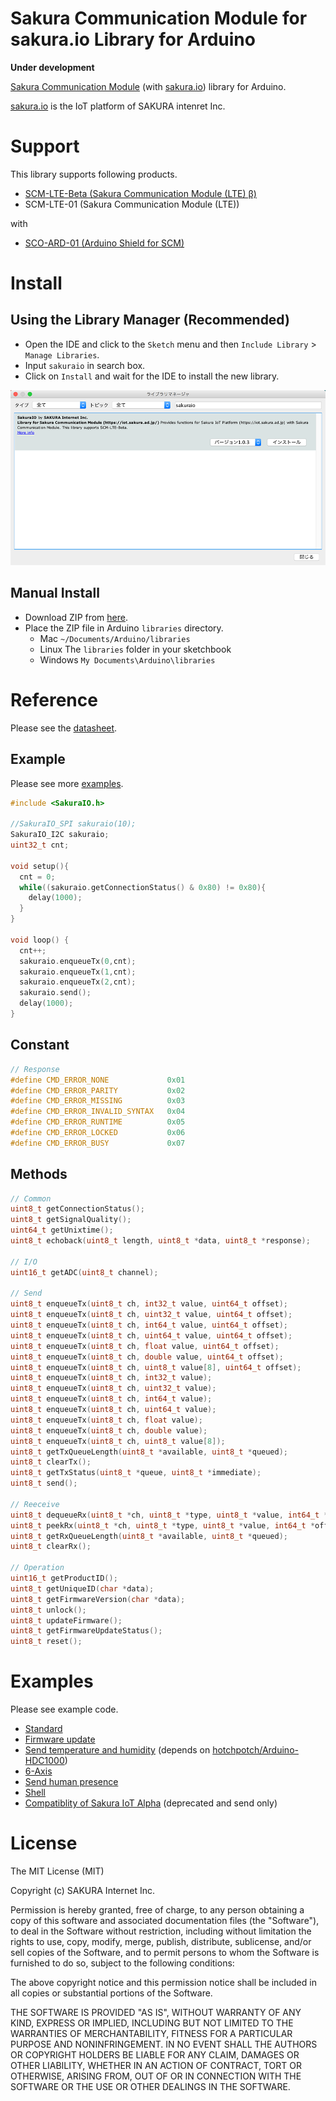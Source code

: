 # Sakura Communication Module for sakura.io Library for Arduino

**Under development**

[Sakura Communication Module](https://iot.sakura.ad.jp/product/) (with [sakura.io](https://sakura.io/)) library for Arduino.

[sakura.io](https://sakura.io/) is the IoT platform of SAKURA intenret Inc.

# Support

This library supports following products.

* [SCM-LTE-Beta (Sakura Communication Module (LTE) β)](https://www.amazon.co.jp/dp/B06XWZDSQV)
* SCM-LTE-01 (Sakura Communication Module (LTE))

with

* [SCO-ARD-01 (Arduino Shield for SCM)](http://iot-store.sakura.ad.jp/items/6091056)

# Install

## Using the Library Manager (Recommended)

* Open the IDE and click to the `Sketch` menu and then `Include Library` > `Manage Libraries`.
* Input `sakuraio` in search box.
* Click on `Install` and wait for the IDE to install the new library.

![Library Manager](docs/librarymanager.png)


## Manual Install

* Download ZIP from [here](https://github.com/sakura-internet/SakuraIOArduino/archive/master.zip).
* Place the ZIP file in Arduino `libraries` directory.
  * Mac `~/Documents/Arduino/libraries`
  * Linux The `libraries` folder in your sketchbook
  * Windows `My Documents\Arduino\libraries`


# Reference

Please see the [datasheet](https://iot.sakura.ad.jp/developer/pdf/sakura_module_datasheet_latest.pdf).


## Example

Please see more [examples](#examples).

```cpp
#include <SakuraIO.h>

//SakuraIO_SPI sakuraio(10);
SakuraIO_I2C sakuraio;
uint32_t cnt;

void setup(){
  cnt = 0;
  while((sakuraio.getConnectionStatus() & 0x80) != 0x80){
    delay(1000);
  }
}

void loop() {
  cnt++;
  sakuraio.enqueueTx(0,cnt);
  sakuraio.enqueueTx(1,cnt);
  sakuraio.enqueueTx(2,cnt);
  sakuraio.send();
  delay(1000);
}
```


## Constant

```cpp
// Response
#define CMD_ERROR_NONE             0x01
#define CMD_ERROR_PARITY           0x02
#define CMD_ERROR_MISSING          0x03
#define CMD_ERROR_INVALID_SYNTAX   0x04
#define CMD_ERROR_RUNTIME          0x05
#define CMD_ERROR_LOCKED           0x06
#define CMD_ERROR_BUSY             0x07
```

## Methods

```cpp
// Common
uint8_t getConnectionStatus();
uint8_t getSignalQuality();
uint64_t getUnixtime();
uint8_t echoback(uint8_t length, uint8_t *data, uint8_t *response);

// I/O
uint16_t getADC(uint8_t channel);

// Send
uint8_t enqueueTx(uint8_t ch, int32_t value, uint64_t offset);
uint8_t enqueueTx(uint8_t ch, uint32_t value, uint64_t offset);
uint8_t enqueueTx(uint8_t ch, int64_t value, uint64_t offset);
uint8_t enqueueTx(uint8_t ch, uint64_t value, uint64_t offset);
uint8_t enqueueTx(uint8_t ch, float value, uint64_t offset);
uint8_t enqueueTx(uint8_t ch, double value, uint64_t offset);
uint8_t enqueueTx(uint8_t ch, uint8_t value[8], uint64_t offset);
uint8_t enqueueTx(uint8_t ch, int32_t value);
uint8_t enqueueTx(uint8_t ch, uint32_t value);
uint8_t enqueueTx(uint8_t ch, int64_t value);
uint8_t enqueueTx(uint8_t ch, uint64_t value);
uint8_t enqueueTx(uint8_t ch, float value);
uint8_t enqueueTx(uint8_t ch, double value);
uint8_t enqueueTx(uint8_t ch, uint8_t value[8]);
uint8_t getTxQueueLength(uint8_t *available, uint8_t *queued);
uint8_t clearTx();
uint8_t getTxStatus(uint8_t *queue, uint8_t *immediate);
uint8_t send();

// Reeceive
uint8_t dequeueRx(uint8_t *ch, uint8_t *type, uint8_t *value, int64_t *offset);
uint8_t peekRx(uint8_t *ch, uint8_t *type, uint8_t *value, int64_t *offset);
uint8_t getRxQueueLength(uint8_t *available, uint8_t *queued);
uint8_t clearRx();

// Operation
uint16_t getProductID();
uint8_t getUniqueID(char *data);
uint8_t getFirmwareVersion(char *data);
uint8_t unlock();
uint8_t updateFirmware();
uint8_t getFirmwareUpdateStatus();
uint8_t reset();
```


# Examples

Please see example code.

* [Standard](./examples/Standard/Standard.ino)
* [Firmware update](./examples/FirmwareUpdate/FirmwareUpdate.ino)
* [Send temperature and humidity](./examples/HDC1000/HDC1000.ino) (depends on [hotchpotch/Arduino-HDC1000](https://github.com/hotchpotch/Arduino-HDC1000))
* [6-Axis](./examples/GY-521/GY-521.ino)
* [Send human presence](./examples/SB412A/SB412A.ino)
* [Shell](./examples/Shell/Shell.ino)
* [Compatiblity of Sakura IoT Alpha](./examples/AlphaCompat/AlphaCompat.ino) (deprecated and send only)



# License
The MIT License (MIT)

Copyright (c) SAKURA Internet Inc.

Permission is hereby granted, free of charge, to any person obtaining a copy of this software and associated documentation files (the "Software"), to deal in the Software without restriction, including without limitation the rights to use, copy, modify, merge, publish, distribute, sublicense, and/or sell copies of the Software, and to permit persons to whom the Software is furnished to do so, subject to the following conditions:

The above copyright notice and this permission notice shall be included in all copies or substantial portions of the Software.

THE SOFTWARE IS PROVIDED "AS IS", WITHOUT WARRANTY OF ANY KIND, EXPRESS OR IMPLIED, INCLUDING BUT NOT LIMITED TO THE WARRANTIES OF MERCHANTABILITY, FITNESS FOR A PARTICULAR PURPOSE AND NONINFRINGEMENT. IN NO EVENT SHALL THE AUTHORS OR COPYRIGHT HOLDERS BE LIABLE FOR ANY CLAIM, DAMAGES OR OTHER LIABILITY, WHETHER IN AN ACTION OF CONTRACT, TORT OR OTHERWISE, ARISING FROM, OUT OF OR IN CONNECTION WITH THE SOFTWARE OR THE USE OR OTHER DEALINGS IN THE SOFTWARE.
